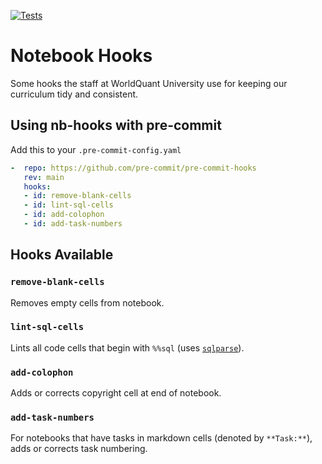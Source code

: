 [![Tests](https://github.com/worldquant-university/nb-hooks/workflows/Tests/badge.svg)](https://github.com/worldquant-university/nb-hooks/actions)

# Notebook Hooks

Some hooks the staff at WorldQuant University use for keeping our curriculum tidy and consistent.

## Using nb-hooks with pre-commit

Add this to your `.pre-commit-config.yaml`

```yaml
-  repo: https://github.com/pre-commit/pre-commit-hooks
   rev: main
   hooks:
   - id: remove-blank-cells
   - id: lint-sql-cells
   - id: add-colophon
   - id: add-task-numbers
```

## Hooks Available

### `remove-blank-cells`

Removes empty cells from notebook.

### `lint-sql-cells`

Lints all code cells that begin with `%%sql` (uses [`sqlparse`](https://github.com/andialbrecht/sqlparse)).

### `add-colophon`

Adds or corrects copyright cell at end of notebook.

### `add-task-numbers`

For notebooks that have tasks in markdown cells (denoted by `**Task:**`),
adds or corrects task numbering.
